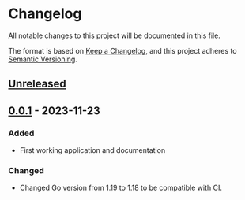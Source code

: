 # Changelog

All notable changes to this project will be documented in this file.

The format is based on [Keep a Changelog](https://keepachangelog.com/en/1.0.0/),
and this project adheres to [Semantic Versioning](https://semver.org/spec/v2.0.0.html).

## [Unreleased]

## [0.0.1] - 2023-11-23

### Added

- First working application and documentation

### Changed

- Changed Go version from 1.19 to 1.18 to be compatible with CI.

[Unreleased]: https://github.com/giantswarm/cloud-carbon/compare/v0.0.1...HEAD
[0.0.1]: https://github.com/giantswarm/cloud-carbon/releases/tag/v0.0.1
